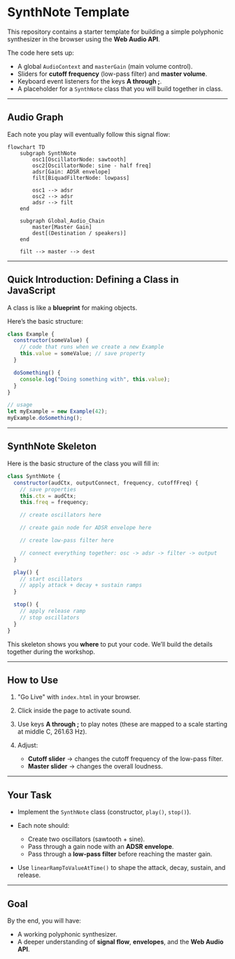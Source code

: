 
# SynthNote Template

This repository contains a starter template for building a simple polyphonic synthesizer in the browser using the **Web Audio API**.

The code here sets up:

- A global `AudioContext` and `masterGain` (main volume control).
- Sliders for **cutoff frequency** (low-pass filter) and **master volume**.
- Keyboard event listeners for the keys **A through ;**.
- A placeholder for a `SynthNote` class that you will build together in class.

---

## Audio Graph

Each note you play will eventually follow this signal flow:

```mermaid
flowchart TD
    subgraph SynthNote
        osc1[OscillatorNode: sawtooth]
        osc2[OscillatorNode: sine - half freq]
        adsr[Gain: ADSR envelope]
        filt[BiquadFilterNode: lowpass]

        osc1 --> adsr
        osc2 --> adsr
        adsr --> filt
    end

    subgraph Global_Audio_Chain
        master[Master Gain]
        dest[(Destination / speakers)]
    end

    filt --> master --> dest
```

---

## Quick Introduction: Defining a Class in JavaScript

A class is like a **blueprint** for making objects.  

Here’s the basic structure:

```js
class Example {
  constructor(someValue) {
    // code that runs when we create a new Example
    this.value = someValue; // save property
  }

  doSomething() {
    console.log("Doing something with", this.value);
  }
}

// usage
let myExample = new Example(42);
myExample.doSomething();
````

---

## SynthNote Skeleton

Here is the basic structure of the class you will fill in:

```js
class SynthNote {
  constructor(audCtx, outputConnect, frequency, cutoffFreq) {
    // save properties
    this.ctx = audCtx;
    this.freq = frequency;

    // create oscillators here

    // create gain node for ADSR envelope here

    // create low-pass filter here

    // connect everything together: osc -> adsr -> filter -> output
  }

  play() {
    // start oscillators
    // apply attack + decay + sustain ramps
  }

  stop() {
    // apply release ramp
    // stop oscillators
  }
}
```

This skeleton shows you **where** to put your code.
We’ll build the details together during the workshop.

---

## How to Use

1. "Go Live" with `index.html` in your browser.
2. Click inside the page to activate sound.
3. Use keys **A through ;** to play notes (these are mapped to a scale starting at middle C, 261.63 Hz).
4. Adjust:

    * **Cutoff slider** → changes the cutoff frequency of the low-pass filter.
    * **Master slider** → changes the overall loudness.

---

## Your Task

* Implement the `SynthNote` class (constructor, `play()`, `stop()`).
* Each note should:

    * Create two oscillators (sawtooth + sine).
    * Pass through a gain node with an **ADSR envelope**.
    * Pass through a **low-pass filter** before reaching the master gain.
* Use `linearRampToValueAtTime()` to shape the attack, decay, sustain, and release.

---

## Goal

By the end, you will have:

* A working polyphonic synthesizer.
* A deeper understanding of **signal flow**, **envelopes**, and the **Web Audio API**.
